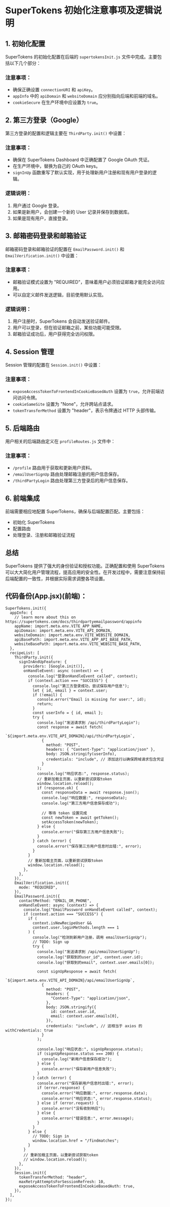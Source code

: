 # SuperTokens 初始化注意事项及逻辑说明

## 1. 初始化配置

SuperTokens 的初始化配置在后端的 `supertokensInit.js` 文件中完成。主要包括以下几个部分：

### 注意事项：

- 确保正确设置 `connectionURI` 和 `apiKey`。
- `appInfo` 中的 `apiDomain` 和 `websiteDomain` 应分别指向后端和前端的域名。
- `cookieSecure` 在生产环境中应设置为 `true`。

## 2. 第三方登录（Google）

第三方登录的配置和逻辑主要在 `ThirdParty.init()` 中设置：

### 注意事项：

- 确保在 SuperTokens Dashboard 中正确配置了 Google OAuth 凭证。
- 在生产环境中，替换为自己的 OAuth keys。
- `signInUp` 函数重写了默认实现，用于处理新用户注册和现有用户登录的逻辑。

### 逻辑说明：

1. 用户通过 Google 登录。
2. 如果是新用户，会创建一个新的 User 记录并保存到数据库。
3. 如果是现有用户，直接登录。

## 3. 邮箱密码登录和邮箱验证

邮箱密码登录和邮箱验证的配置在 `EmailPassword.init()` 和 `EmailVerification.init()` 中设置：

### 注意事项：

- 邮箱验证模式设置为 "REQUIRED"，意味着用户必须验证邮箱才能完全访问应用。
- 可以自定义邮件发送逻辑，目前使用默认实现。

### 逻辑说明：

1. 用户注册时，SuperTokens 会自动发送验证邮件。
2. 用户可以登录，但在验证邮箱之前，某些功能可能受限。
3. 邮箱验证成功后，用户获得完全访问权限。

## 4. Session 管理

Session 管理的配置在 `Session.init()` 中设置：

### 注意事项：

- `exposeAccessTokenToFrontendInCookieBasedAuth` 设置为 `true`，允许前端访问访问令牌。
- `cookieSameSite` 设置为 "None"，允许跨站点请求。
- `tokenTransferMethod` 设置为 "header"，表示令牌通过 HTTP 头部传输。

## 5. 后端路由

用户相关的后端路由定义在 `profileRoutes.js` 文件中：

### 注意事项：

- `/profile` 路由用于获取和更新用户资料。
- `/emailUserSignUp` 路由处理邮箱注册的用户信息保存。
- `/thirdPartyLogin` 路由处理第三方登录后的用户信息保存。

## 6. 前端集成

前端需要相应地配置 SuperTokens，确保与后端配置匹配。主要包括：

- 初始化 SuperTokens
- 配置路由
- 处理登录、注册和邮箱验证流程

## 总结

SuperTokens 提供了强大的身份验证和授权功能。正确配置和使用 SuperTokens 可以大大简化用户管理流程，提高应用的安全性。在开发过程中，需要注意保持前后端配置的一致性，并根据实际需求调整各项设置。

## 代码备份(App.jsx)(前端)：

```
SuperTokens.init({
  appInfo: {
    // learn more about this on https://supertokens.com/docs/thirdpartyemailpassword/appinfo
    appName: import.meta.env.VITE_APP_NAME,
    apiDomain: import.meta.env.VITE_API_DOMAIN,
    websiteDomain: import.meta.env.VITE_WEBSITE_DOMAIN,
    apiBasePath: import.meta.env.VITE_APP_API_BASE_PATH,
    websiteBasePath: import.meta.env.VITE_WEBSITE_BASE_PATH,
  },
  recipeList: [
    ThirdParty.init({
      signInAndUpFeature: {
        providers: [Google.init()],
        onHandleEvent: async (context) => {
          console.log("登录onHandleEvent called", context);
          if (context.action === "SUCCESS") {
            console.log("第三方登录成功，尝试保存用户信息");
            let { id, email } = context.user;
            if (!email) {
              console.error("Email is missing for user:", id);
              return;
            }
            const userInfo = { id, email };
            try {
              console.log("发送请求到 /api/thirdPartyLogin");
              const response = await fetch(
                `${import.meta.env.VITE_API_DOMAIN}/api/thirdPartyLogin`,
                {
                  method: "POST",
                  headers: { "Content-Type": "application/json" },
                  body: JSON.stringify(userInfo),
                  credentials: "include", // 添加这行以确保跨域请求包含凭证
                }
              );
              console.log("响应状态:", response.status);
              // 重新加载主页面，以重新尝试获取token
              window.location.reload();
              if (response.ok) {
                const responseData = await response.json();
                console.log("响应数据:", responseData);
                console.log("第三方用户信息保存成功");

                // 等待 token 设置完成
                const newToken = await getToken();
                setAccessToken(newToken);
              } else {
                console.error("保存第三方用户信息失败");
              }
            } catch (error) {
              console.error("保存第三方用户信息时出错:", error);
            }
          }
          // 重新加载主页面，以重新尝试获取token
          window.location.reload();
        },
      },
    }),
    EmailVerification.init({
      mode: "REQUIRED",
    }),
    EmailPassword.init({
      contactMethod: "EMAIL_OR_PHONE",
      onHandleEvent: async (context) => {
        console.log("EmailPassword onHandleEvent called", context);
        if (context.action === "SUCCESS") {
          if (
            context.isNewRecipeUser &&
            context.user.loginMethods.length === 1
          ) {
            console.log("检测到新用户注册，调用 emailUserSignUp");
            // TODO: Sign up
            try {
              console.log("发送请求到 /api/emailUserSignUp");
              console.log("获取到的user_id", context.user.id);
              console.log("获取到的email", context.user.emails[0]);

              const signUpResponse = await fetch(
                `${import.meta.env.VITE_API_DOMAIN}/api/emailUserSignUp`,
                {
                  method: "POST",
                  headers: {
                    "Content-Type": "application/json",
                  },
                  body: JSON.stringify({
                    id: context.user.id,
                    email: context.user.emails[0],
                  }),
                  credentials: "include", // 这相当于 axios 的 withCredentials: true
                }
              );

              console.log("响应状态:", signUpResponse.status);
              if (signUpResponse.status === 200) {
                console.log("新用户信息保存成功");
              } else {
                console.error("保存新用户信息失败");
              }
            } catch (error) {
              console.error("保存新用户信息时出错:", error);
              if (error.response) {
                console.error("响应数据:", error.response.data);
                console.error("响应状态:", error.response.status);
              } else if (error.request) {
                console.error("没有收到响应");
              } else {
                console.error("错误信息:", error.message);
              }
            }
          } else {
            // TODO: Sign in
            window.location.href = "/findmatches";
          }
        }
        // 重新加载主页面，以重新尝试获取token
        // window.location.reload();
      },
    }),
    Session.init({
      tokenTransferMethod: "header",
      maxRetryAttemptsForSessionRefresh: 10,
      exposeAccessTokenToFrontendInCookieBasedAuth: true,
    }),
  ],
});
```
